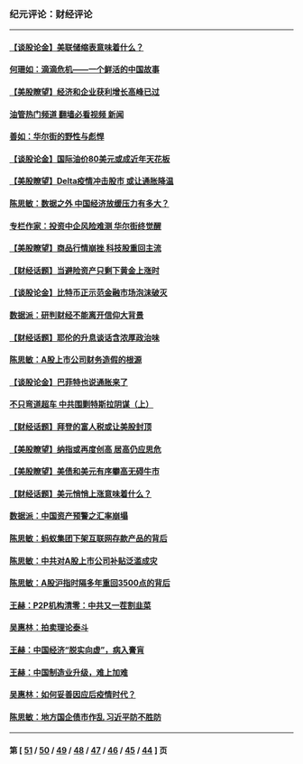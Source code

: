 ### 纪元评论：财经评论
---
#### [【谈股论金】美联储缩表意味着什么？](../../pages/nsc1026/n13174610.md?09060330) 
#### [何珊如：滴滴危机——一个鲜活的中国故事](../../pages/nsc1026/n13151962.md?09060330) 
#### [【美股瞭望】经济和企业获利增长高峰已过](../../pages/nsc1026/n13134466.md?09060330) 
#### [油管热门频道 翻墙必看视频 新闻](ok?09060330)
#### [善如：华尔街的野性与彪悍](../../pages/nsc1026/n13112664.md?09060330) 
#### [【谈股论金】国际油价80美元或成近年天花板](../../pages/nsc1026/n13108524.md?09060330) 
#### [【美股瞭望】Delta疫情冲击股市 或让通胀降温](../../pages/nsc1026/n13100297.md?09060330) 
#### [陈思敏：数据之外 中国经济放缓压力有多大？](../../pages/nsc1026/n13085576.md?09060330) 
#### [专栏作家：投资中企风险难测 华尔街终觉醒](../../pages/nsc1026/n13079366.md?09060330) 
#### [【美股瞭望】商品行情崩挫 科技股重回主流](../../pages/nsc1026/n13029798.md?09060330) 
#### [【财经话题】当避险资产只剩下黄金上涨时](../../pages/nsc1026/n12975626.md?09060330) 
#### [【谈股论金】比特币正示范金融市场泡沫破灭](../../pages/nsc1026/n12961769.md?09060330) 
#### [数据派：研判财经不能离开信仰大背景](../../pages/nsc1026/n12932684.md?09060330) 
#### [【财经话题】耶伦的升息谈话含浓厚政治味](../../pages/nsc1026/n12927299.md?09060330) 
#### [陈思敏：A股上市公司财务造假的根源](../../pages/nsc1026/n11229323.md?09060330) 
#### [【谈股论金】巴菲特也说通胀来了](../../pages/nsc1026/n12922463.md?09060330) 
#### [不只弯道超车 中共围剿特斯拉阴谋（上）](../../pages/nsc1026/n12919595.md?09060330) 
#### [【财经话题】拜登的富人税或让美股封顶](../../pages/nsc1026/n12899125.md?09060330) 
#### [【美股瞭望】纳指或再度创高 居高仍应思危](../../pages/nsc1026/n12878350.md?09060330) 
#### [【美股瞭望】美债和美元有序攀高无碍牛市](../../pages/nsc1026/n12844459.md?09060330) 
#### [【财经话题】美元悄悄上涨意味着什么？](../../pages/nsc1026/n12798222.md?09060330) 
#### [数据派：中国资产预警之汇率崩塌](../../pages/nsc1026/n12774242.md?09060330) 
#### [陈思敏：蚂蚁集团下架互联网存款产品的背后](../../pages/nsc1026/n12719862.md?09060330) 
#### [陈思敏：中共对A股上市公司补贴泛滥成灾](../../pages/nsc1026/n12713263.md?09060330) 
#### [陈思敏：A股沪指时隔多年重回3500点的背后](../../pages/nsc1026/n12675538.md?09060330) 
#### [王赫：P2P机构清零：中共又一茬割韭菜](../../pages/nsc1026/n12614544.md?09060330) 
#### [吴惠林：拍卖理论泰斗](../../pages/nsc1026/n12591360.md?09060330) 
#### [王赫：中国经济“脱实向虚”，病入膏肓](../../pages/nsc1026/n12564946.md?09060330) 
#### [王赫：中国制造业升级，难上加难](../../pages/nsc1026/n12559461.md?09060330) 
#### [吴惠林：如何妥善因应后疫情时代？](../../pages/nsc1026/n12553885.md?09060330) 
#### [陈思敏：地方国企债市作乱 习近平防不胜防](../../pages/nsc1026/n12553384.md?09060330) 

---
#### 第 [ [51](./51.md?09060330) / [50](./50.md?09060330) / [49](./49.md?09060330) / [48](./48.md?09060330) / [47](./47.md?09060330) / [46](./46.md?09060330) / [45](./45.md?09060330) / [44](./44.md?09060330) ] 页
